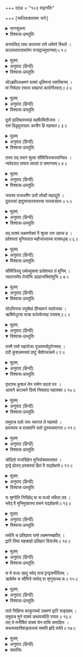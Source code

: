 +++
title = "१०३ रुद्रागतिः"

+++
[त्र्यधिकशततमः सर्गः]



<details><summary>भागसूचना</summary>

103. श्रीरामके यहाँ कालका आगमन और एक कठोर शर्तके साथ उनका वार्ताके लिये उद्यत होना
</details>

<details open><summary>विश्वास-प्रस्तुतिः</summary>

कस्यचित् त्वथ कालस्य रामे धर्मपरे स्थिते ।  
कालस्तापसरूपेण राजद्वारमुपागमत्॥ १॥
</details>

<details><summary>मूलम्</summary>

कस्यचित् त्वथ कालस्य रामे धर्मपरे स्थिते ।  
कालस्तापसरूपेण राजद्वारमुपागमत्॥ १॥
</details>

<details><summary>अनुवाद (हिन्दी)</summary>

तदनन्तर कुछ समय और बीत जानेपर जब कि भगवान् श्रीराम धर्मपूर्वक अयोध्याके राज्यका पालन कर रहे थे, साक्षात् काल तपस्वीके रूपमें राजभवनके द्वारपर आया॥ १॥
</details>

<details open><summary>विश्वास-प्रस्तुतिः</summary>

सोऽब्रवील्लक्ष्मणं वाक्यं धृतिमन्तं यशस्विनम् ।  
मां निवेदय रामाय सम्प्राप्तं कार्यगौरवात्॥ २॥
</details>

<details><summary>मूलम्</summary>

सोऽब्रवील्लक्ष्मणं वाक्यं धृतिमन्तं यशस्विनम् ।  
मां निवेदय रामाय सम्प्राप्तं कार्यगौरवात्॥ २॥
</details>

<details><summary>अनुवाद (हिन्दी)</summary>

उसने द्वारपर खड़े हुए धैर्यवान् एवं यशस्वी लक्ष्मणसे कहा—‘मैं एक भारी कार्यसे आया हूँ । तुम श्रीरामचन्द्रजीसे मेरे आगमनकी सूचना दे दो॥ २॥
</details>

<details open><summary>विश्वास-प्रस्तुतिः</summary>

दूतो ह्यतिबलस्याहं महर्षेरमितौजसः ।  
रामं दिदृक्षुरायातः कार्येण हि महाबल॥ ३॥
</details>

<details><summary>मूलम्</summary>

दूतो ह्यतिबलस्याहं महर्षेरमितौजसः ।  
रामं दिदृक्षुरायातः कार्येण हि महाबल॥ ३॥
</details>

<details><summary>अनुवाद (हिन्दी)</summary>

‘महाबली लक्ष्मण! मैं अमित तेजस्वी महर्षि अतिबलका दूत हूँ और एक आवश्यक कार्यवश श्रीरामचन्द्रजीसे मिलने आया हूँ’॥ ३॥
</details>

<details open><summary>विश्वास-प्रस्तुतिः</summary>

तस्य तद् वचनं श्रुत्वा सौमित्रिस्त्वरयान्वितः ।  
न्यवेदयत रामाय तापसं तं समागतम्॥ ४॥
</details>

<details><summary>मूलम्</summary>

तस्य तद् वचनं श्रुत्वा सौमित्रिस्त्वरयान्वितः ।  
न्यवेदयत रामाय तापसं तं समागतम्॥ ४॥
</details>

<details><summary>अनुवाद (हिन्दी)</summary>

उसकी वह बात सुनकर सुमित्राकुमार लक्ष्मणने बड़ी उतावलीके साथ भीतर जाकर श्रीरामचन्द्रजीसे उस तापसके आगमनकी सूचना दी—॥ ४॥
</details>

<details open><summary>विश्वास-प्रस्तुतिः</summary>

जयस्व राजधर्मेण उभौ लोकौ महाद्युते ।  
दूतस्त्वां द्रष्टुमायातस्तपसा भास्करप्रभः॥ ५॥
</details>

<details><summary>मूलम्</summary>

जयस्व राजधर्मेण उभौ लोकौ महाद्युते ।  
दूतस्त्वां द्रष्टुमायातस्तपसा भास्करप्रभः॥ ५॥
</details>

<details><summary>अनुवाद (हिन्दी)</summary>

‘महातेजस्वी महाराज! आप अपने राजधर्मके प्रभावसे इहलोक और परलोकपर भी विजयी हों । एक महर्षि दूतके रूपमें आपसे मिलने आये हैं । वे तपस्याजनित तेजसे सूर्यके समान प्रकाशित हो रहे हैं’॥ ५॥
</details>

<details open><summary>विश्वास-प्रस्तुतिः</summary>

तद् वाक्यं लक्ष्मणोक्तं वै श्रुत्वा राम उवाच ह ।  
प्रवेश्यतां मुनिस्तात महौजास्तस्य वाक्यधृक्॥ ६॥
</details>

<details><summary>मूलम्</summary>

तद् वाक्यं लक्ष्मणोक्तं वै श्रुत्वा राम उवाच ह ।  
प्रवेश्यतां मुनिस्तात महौजास्तस्य वाक्यधृक्॥ ६॥
</details>

<details><summary>अनुवाद (हिन्दी)</summary>

लक्ष्मणकी कही हुई वह बात सुनकर श्रीरामने कहा—‘तात! उन महातेजस्वी मुनिको भीतर ले आओ, जो कि अपने स्वामीके संदेश लेकर आये हैं’॥ ६॥
</details>

<details open><summary>विश्वास-प्रस्तुतिः</summary>

सौमित्रिस्तु तथेत्युक्त्वा प्रावेशयत तं मुनिम् ।  
ज्वलन्तमेव तेजोभिः प्रदहन्तमिवांशुभिः॥ ७॥
</details>

<details><summary>मूलम्</summary>

सौमित्रिस्तु तथेत्युक्त्वा प्रावेशयत तं मुनिम् ।  
ज्वलन्तमेव तेजोभिः प्रदहन्तमिवांशुभिः॥ ७॥
</details>

<details><summary>अनुवाद (हिन्दी)</summary>

तब ‘जो आज्ञा’ कहकर सुमित्राकुमार उन मुनिको भीतर ले आये । वे तेजसे प्रज्वलित होते और अपनी प्रखर किरणोंसे दग्ध करते हुए-से जान पड़ते थे॥ ७॥
</details>

<details open><summary>विश्वास-प्रस्तुतिः</summary>

सोऽभिगम्य रघुश्रेष्ठं दीप्यमानं स्वतेजसा ।  
ऋषिर्मधुरया वाचा वर्धस्वेत्याह राघवम्॥ ८॥
</details>

<details><summary>मूलम्</summary>

सोऽभिगम्य रघुश्रेष्ठं दीप्यमानं स्वतेजसा ।  
ऋषिर्मधुरया वाचा वर्धस्वेत्याह राघवम्॥ ८॥
</details>

<details><summary>अनुवाद (हिन्दी)</summary>

अपने तेजसे दीप्तिमान् रघुकुलतिलक श्रीरामके पास पहुँचकर ऋषिने उनसे मधुर वाणीमें कहा—‘रघुनन्दन! आपका अभ्युदय हो’॥ ८॥
</details>

<details open><summary>विश्वास-प्रस्तुतिः</summary>

तस्मै रामो महातेजाः पूजामर्घ्यपुरोगमाम् ।  
ददौ कुशलमव्यग्रं प्रष्टुं चैवोपचक्रमे॥ ९॥
</details>

<details><summary>मूलम्</summary>

तस्मै रामो महातेजाः पूजामर्घ्यपुरोगमाम् ।  
ददौ कुशलमव्यग्रं प्रष्टुं चैवोपचक्रमे॥ ९॥
</details>

<details><summary>अनुवाद (हिन्दी)</summary>

महातेजस्वी श्रीरामने उन्हें पाद्य-अर्घ्य आदि पूजनोपचार समर्पित किया और शान्तभावसे उनका कुशल-समाचार पूछना आरम्भ किया॥ ९॥
</details>

<details open><summary>विश्वास-प्रस्तुतिः</summary>

पृष्टश्च कुशलं तेन रामेण वदतां वरः ।  
आसने काञ्चने दिव्ये निषसाद महायशाः॥ १०॥
</details>

<details><summary>मूलम्</summary>

पृष्टश्च कुशलं तेन रामेण वदतां वरः ।  
आसने काञ्चने दिव्ये निषसाद महायशाः॥ १०॥
</details>

<details><summary>अनुवाद (हिन्दी)</summary>

श्रीरामके पूछनेपर वक्ताओंमें श्रेष्ठ महायशस्वी मुनि कुशल-समाचार बताकर दिव्य सुवर्णमय आसनपर विराजमान हुए॥ १०॥
</details>

<details open><summary>विश्वास-प्रस्तुतिः</summary>

तमुवाच ततो रामः स्वागतं ते महामते ।  
प्रापयस्व च वाक्यानि यतो दूतस्त्वमागतः॥ ११॥
</details>

<details><summary>मूलम्</summary>

तमुवाच ततो रामः स्वागतं ते महामते ।  
प्रापयस्व च वाक्यानि यतो दूतस्त्वमागतः॥ ११॥
</details>

<details><summary>अनुवाद (हिन्दी)</summary>

तदनन्तर श्रीरामने उनसे कहा—‘महामते! आपका स्वागत है । आप जिनके दूत होकर यहाँ पधारे हैं, उनका संदेश सुनाइये’॥ ११॥
</details>

<details open><summary>विश्वास-प्रस्तुतिः</summary>

चोदितो राजसिंहेन मुनिर्वाक्यमभाषत ।  
द्वन्द्वे ह्येतत् प्रवक्तव्यं हितं वै यद्यवेक्षसे॥ १२॥
</details>

<details><summary>मूलम्</summary>

चोदितो राजसिंहेन मुनिर्वाक्यमभाषत ।  
द्वन्द्वे ह्येतत् प्रवक्तव्यं हितं वै यद्यवेक्षसे॥ १२॥
</details>

<details><summary>अनुवाद (हिन्दी)</summary>

राजसिंह श्रीरामके द्वारा इस प्रकार प्रेरित होनेपर मुनि बोले—‘यदि आप हमारे हितपर दृष्टि रखें तो जहाँ हम और आप दो ही आदमी रहें, वहीं इस बातको कहना उचित है॥ १२॥
</details>

<details open><summary>विश्वास-प्रस्तुतिः</summary>

यः शृणोति निरीक्षेद् वा स वध्यो भविता तव ।  
भवेद् वै मुनिमुख्यस्य वचनं यद्यवेक्षसे॥ १३॥
</details>

<details><summary>मूलम्</summary>

यः शृणोति निरीक्षेद् वा स वध्यो भविता तव ।  
भवेद् वै मुनिमुख्यस्य वचनं यद्यवेक्षसे॥ १३॥
</details>

<details><summary>अनुवाद (हिन्दी)</summary>

‘यदि आप मुनिश्रेष्ठ अतिबलके वचनपर ध्यान दें तो आपको यह भी घोषित करना होगा कि जो कोई मनुष्य हम दोनोंकी बातचीत सुन ले अथवा हमें वार्तालाप करते देख ले, वह आप (श्रीराम) का वध्य होगा’॥ १३॥
</details>

<details open><summary>विश्वास-प्रस्तुतिः</summary>

तथेति च प्रतिज्ञाय रामो लक्ष्मणमब्रवीत् ।  
द्वारि तिष्ठ महाबाहो प्रतिहारं विसर्जय॥ १४॥
</details>

<details><summary>मूलम्</summary>

तथेति च प्रतिज्ञाय रामो लक्ष्मणमब्रवीत् ।  
द्वारि तिष्ठ महाबाहो प्रतिहारं विसर्जय॥ १४॥
</details>

<details><summary>अनुवाद (हिन्दी)</summary>

श्रीरामने ‘तथास्तु’ कहकर इस बातके लिये प्रतिज्ञा की और लक्ष्मणसे कहा—‘महाबाहो! द्वारपालको बिदा कर दो और स्वयं ड्योढ़ीपर खड़े होकर पहरा दो॥
</details>

<details open><summary>विश्वास-प्रस्तुतिः</summary>

स मे वध्यः खलु भवेद् वाचं द्वन्द्वसमीरितम् ।  
ऋषेर्मम च सौमित्रे पश्येद् वा शृणुयाच्च यः॥ १५॥
</details>

<details><summary>मूलम्</summary>

स मे वध्यः खलु भवेद् वाचं द्वन्द्वसमीरितम् ।  
ऋषेर्मम च सौमित्रे पश्येद् वा शृणुयाच्च यः॥ १५॥
</details>

<details><summary>अनुवाद (हिन्दी)</summary>

‘सुमित्रानन्दन! जो ऋषि और मेरी—दोनोंकी कही हुई बात सुन लेगा या बात करते हमें देख लेगा, वह मेरे द्वारा मारा जायगा’॥ १५॥
</details>

<details open><summary>विश्वास-प्रस्तुतिः</summary>

ततो निक्षिप्य काकुत्स्थो लक्ष्मणं द्वारि सङ्ग्रहम् ।  
तमुवाच मुने वाक्यं कथयस्वेति राघवः॥ १६॥  
तत् ते मनीषितं वाक्यं येन वासि समाहितः ।  
कथयस्वाविशङ्कस्त्वं ममापि हृदि वर्तते॥ १७॥
</details>

<details><summary>मूलम्</summary>

ततो निक्षिप्य काकुत्स्थो लक्ष्मणं द्वारि सङ्ग्रहम् ।  
तमुवाच मुने वाक्यं कथयस्वेति राघवः॥ १६॥  
तत् ते मनीषितं वाक्यं येन वासि समाहितः ।  
कथयस्वाविशङ्कस्त्वं ममापि हृदि वर्तते॥ १७॥
</details>

<details><summary>अनुवाद (हिन्दी)</summary>

इस प्रकार अपनी बात ग्रहण करनेवाले लक्ष्मणको दरवाजेपर तैनात करके श्रीरघुनाथजीने समागत महर्षिसे कहा—‘मुने! अब आप निःशङ्क होकर वह बात कहिये, जिसे कहना आपको अभीष्ट है अथवा जिसे कहनेके लिये ही आप यहाँ भेजे गये हैं । मेरे हृदयमें भी उसे सुननेके लिये उत्कण्ठा है’॥ १६-१७॥
</details>

<details><summary>समाप्तिः</summary>

इत्यार्षे श्रीमद्रामायणे वाल्मीकीये आदिकाव्ये उत्तरकाण्डे त्र्यधिकशततमः सर्गः॥ १०३॥  
इस प्रकार श्रीवाल्मीकिनिर्मित आर्षरामायण आदिकाव्यके उत्तरकाण्डमें एक सौ तीनवाँ सर्ग पूरा हुआ॥ १०३॥
</details>

